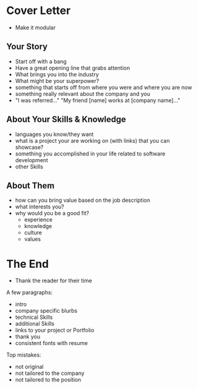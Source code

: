 # Cover Letter
- Make it modular

## Your Story
- Start off with a bang
- Have a great opening line that grabs attention
- What brings you into the industry
- What might be your superpower?
- something that starts off from where you were and where you are now
- something really relevant about the company and you
- "I was referred..." "My friend [name] works at [company name]..."
## About Your Skills & Knowledge
- languages you know/they want
- what is a project your are working on (with links) that you can showcase?
- something you accomplished in your life related to software development
- other Skills  
## About Them
- how can you bring value based on the job description
- what interests you?
- why would you be a good fit?
  - experience
  - knowledge
  - culture
  - values

# The End
- Thank the reader for their time

A few paragraphs:
- intro
- company specific blurbs
- technical Skills
- additional Skills
- links to your project or Portfolio
- thank you
- consistent fonts with resume


Top mistakes:
- not original
- not tailored to the company
- not tailored to the position
